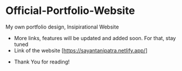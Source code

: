 # Official-Portfolio-Website
My own portfolio design, Insipirational Website

- More links, features will be updated and added soon. For that, stay tuned
- Link of the website 
[https://sayantanipatra.netlify.app/]


* Thank You for reading!
